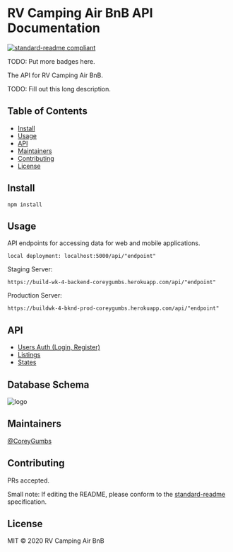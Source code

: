 # RV Camping Air BnB API Documentation

[![standard-readme compliant](https://img.shields.io/badge/standard--readme-OK-green.svg?style=flat-square)](https://github.com/RichardLitt/standard-readme)

TODO: Put more badges here.

The API for RV Camping Air BnB.

TODO: Fill out this long description.

## Table of Contents

- [Install](#install)
- [Usage](#usage)
- [API](#api)
- [Maintainers](#maintainers)
- [Contributing](#contributing)
- [License](#license)

## Install

```
npm install
```

## Usage
API endpoints for accessing data for web and mobile applications.
```
local deployment: localhost:5000/api/"endpoint"
```
Staging Server: 
```
https://build-wk-4-backend-coreygumbs.herokuapp.com/api/"endpoint"
```

Production Server: 
```
https://buildwk-4-bknd-prod-coreygumbs.herokuapp.com/api/"endpoint"
```

## API

* [Users Auth (Login, Register)](./documentation/UsersAuth.md)
* [Listings](./documentation/Listings.md)
* [States](./documentation/States.md)

## Database Schema

![logo](https://github.com/BW-RV-AirBNB-1/Back-End/blob/documentation/documentation/img/databaseschema.png "Database Schema")

## Maintainers

[@CoreyGumbs](https://github.com/CoreyGumbs)

## Contributing

PRs accepted.

Small note: If editing the README, please conform to the [standard-readme](https://github.com/RichardLitt/standard-readme) specification.

## License

MIT © 2020 RV Camping Air BnB

